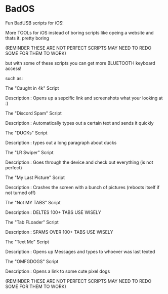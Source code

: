 # BadOS
Fun BadUSB scripts for iOS! 

More TOOLs for iOS instead of boring scripts like opeing a website and thats it. pretty boring

(REMINDER THESE ARE NOT PERFECT SCRIPTS MAY NEED TO REDO SOME FOR THEM TO WORK)

but with some of these scripts you can get more BLUETOOTH keyboard access!

such as:


The "Caught in 4k" Script

Description : Opens up a sepcific link and screenshots what your looking at :)



The "Discord Spam" Script

Description : Automatically types out a certain text and sends it quickly



The "DUCKs" Script

Description : types out a long paragraph about ducks



The "LR Swiper" Script

Description : Goes through the device and check out everything (is not perfect)



The "My Last Picture" Script

Description : Crashes the screen with a bunch of pictures (reboots itself if not turned off)



The "Not MY TABS" Script

Description : DELTES 100+ TABS USE WISELY 



The "Tab FLoader" Script

Description : SPAMS OVER 100+ TABS USE WISELY 



The "Text Me" Script

Description : Opens up Messages and types to whoever was last texted



The "OMFGDOGS" Script

Description : Opens a link to some cute pixel dogs



(REMINDER THESE ARE NOT PERFECT SCRIPTS MAY NEED TO REDO SOME FOR THEM TO WORK)

